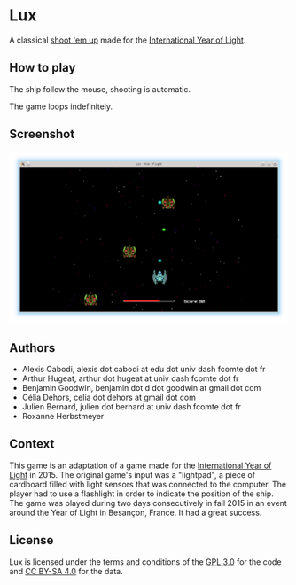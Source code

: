 # Lux

A classical [shoot 'em up](https://en.wikipedia.org/wiki/Shoot_%27em_up) made for the [International Year of Light](http://www.light2015.org/).

## How to play

The ship follow the mouse, shooting is automatic.

The game loops indefinitely.

## Screenshot

![Lux](lux.png)

## Authors

- Alexis Cabodi, alexis dot cabodi at edu dot univ dash fcomte dot fr
- Arthur Hugeat, arthur dot hugeat at univ dash fcomte dot fr
- Benjamin Goodwin, benjamin dot d dot goodwin at gmail dot com
- Célia Dehors, celia dot dehors at gmail dot com
- Julien Bernard, julien dot bernard at univ dash fcomte dot fr
- Roxanne Herbstmeyer

## Context

This game is an adaptation of a game made for the [International Year of Light](http://www.light2015.org/) in 2015. The original game's input was a "lightpad", a piece of cardboard filled with light sensors that was connected to the computer. The player had to use a flashlight in order to indicate the position of the ship. The game was played during two days consecutively in fall 2015 in an event around the Year of Light in Besançon, France. It had a great success.

## License

Lux is licensed under the terms and conditions of the [GPL 3.0](https://opensource.org/licenses/GPL-3.0) for the code and [CC BY-SA 4.0](https://creativecommons.org/licenses/by-sa/4.0/) for the data.

